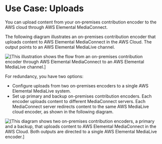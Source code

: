 # Use Case: Uploads<a name="use-cases-uploads"></a>

You can upload content from your on-premises contribution encoder to the AWS cloud through AWS Elemental MediaConnect. 

The following diagram illustrates an on\-premises contribution encoder that uploads content to AWS Elemental MediaConnect in the AWS Cloud\. The output points to an AWS Elemental MediaLive channel\.

![\[This illustration shows the flow from an on-premises contribution encoder through AWS Elemental MediaConnect to an AWS Elemental MediaLive channel.\]](http://docs.aws.amazon.com/mediaconnect/latest/ug/)

For redundancy, you have two options:

* Configure uploads from two on-premises encoders to a single AWS Elemental MediaLive system\. 
* Set up primary and backup on-premises contribution encoders\. Each encoder uploads content to different MediaConnect servers\. Each MediaConnect server redirects content to the same AWS MediaLive cloud encoder, as shown in the following diagram\. 

![\[This diagram shows two on-premises contribution encoders, a primary and a backup, that uploads content to AWS Elemental MediaConnect in the AWS Cloud. Both outputs are directed to a single AWS Elemental MediaLive encoder.\]](http://docs.aws.amazon.com/mediaconnect/latest/ug/)
